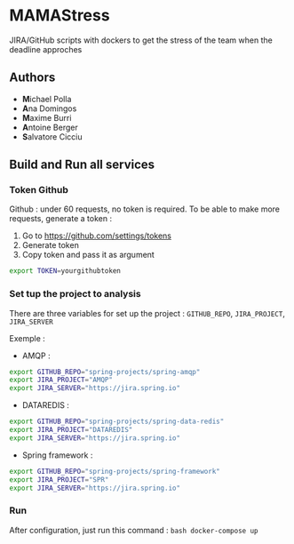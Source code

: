 # MAMAStress
JIRA/GitHub scripts with dockers to get the stress of the team when the deadline approches

## Authors
- **M**ichael Polla
- **A**na Domingos
- **M**axime Burri
- **A**ntoine Berger
- **S**alvatore Cicciu

## Build and Run all services

### Token Github
Github : under 60 requests, no token is required. To be able to make more requests, generate a token :
1. Go to https://github.com/settings/tokens
2. Generate token
3. Copy token and pass it as argument  
  
```bash
export TOKEN=yourgithubtoken
```

### Set tup the project to analysis
There are three variables for set up the project : `GITHUB_REPO`, `JIRA_PROJECT`, `JIRA_SERVER`

Exemple :
- AMQP :
```bash
export GITHUB_REPO="spring-projects/spring-amqp"
export JIRA_PROJECT="AMQP"
export JIRA_SERVER="https://jira.spring.io"
```
- DATAREDIS :
```bash
export GITHUB_REPO="spring-projects/spring-data-redis"
export JIRA_PROJECT="DATAREDIS"
export JIRA_SERVER="https://jira.spring.io"
```
- Spring framework :
```bash
export GITHUB_REPO="spring-projects/spring-framework"
export JIRA_PROJECT="SPR"
export JIRA_SERVER="https://jira.spring.io"
```

### Run
After configuration, just run this command : ```bash
docker-compose up```

